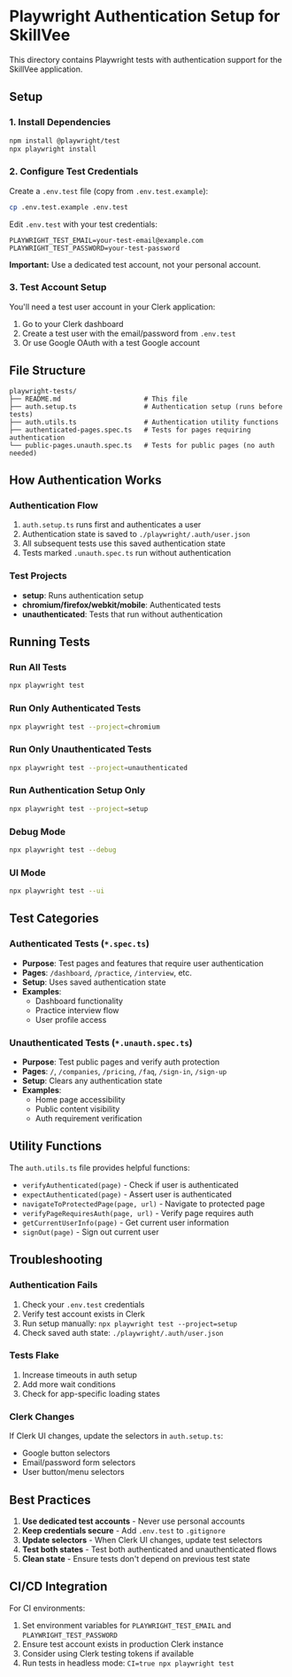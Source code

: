 # Playwright Authentication Setup for SkillVee

This directory contains Playwright tests with authentication support for the SkillVee application.

## Setup

### 1. Install Dependencies
```bash
npm install @playwright/test
npx playwright install
```

### 2. Configure Test Credentials

Create a `.env.test` file (copy from `.env.test.example`):
```bash
cp .env.test.example .env.test
```

Edit `.env.test` with your test credentials:
```env
PLAYWRIGHT_TEST_EMAIL=your-test-email@example.com  
PLAYWRIGHT_TEST_PASSWORD=your-test-password
```

**Important:** Use a dedicated test account, not your personal account.

### 3. Test Account Setup

You'll need a test user account in your Clerk application:

1. Go to your Clerk dashboard
2. Create a test user with the email/password from `.env.test`  
3. Or use Google OAuth with a test Google account

## File Structure

```
playwright-tests/
├── README.md                     # This file
├── auth.setup.ts                 # Authentication setup (runs before tests)
├── auth.utils.ts                 # Authentication utility functions
├── authenticated-pages.spec.ts   # Tests for pages requiring authentication
└── public-pages.unauth.spec.ts   # Tests for public pages (no auth needed)
```

## How Authentication Works

### Authentication Flow
1. `auth.setup.ts` runs first and authenticates a user
2. Authentication state is saved to `./playwright/.auth/user.json`  
3. All subsequent tests use this saved authentication state
4. Tests marked `.unauth.spec.ts` run without authentication

### Test Projects
- **setup**: Runs authentication setup
- **chromium/firefox/webkit/mobile**: Authenticated tests
- **unauthenticated**: Tests that run without authentication

## Running Tests

### Run All Tests
```bash
npx playwright test
```

### Run Only Authenticated Tests
```bash
npx playwright test --project=chromium
```

### Run Only Unauthenticated Tests  
```bash
npx playwright test --project=unauthenticated
```

### Run Authentication Setup Only
```bash
npx playwright test --project=setup
```

### Debug Mode
```bash
npx playwright test --debug
```

### UI Mode
```bash
npx playwright test --ui
```

## Test Categories

### Authenticated Tests (`*.spec.ts`)
- **Purpose**: Test pages and features that require user authentication
- **Pages**: `/dashboard`, `/practice`, `/interview`, etc.
- **Setup**: Uses saved authentication state
- **Examples**: 
  - Dashboard functionality
  - Practice interview flow  
  - User profile access

### Unauthenticated Tests (`*.unauth.spec.ts`)
- **Purpose**: Test public pages and verify auth protection
- **Pages**: `/`, `/companies`, `/pricing`, `/faq`, `/sign-in`, `/sign-up`
- **Setup**: Clears any authentication state
- **Examples**:
  - Home page accessibility
  - Public content visibility
  - Auth requirement verification

## Utility Functions

The `auth.utils.ts` file provides helpful functions:

- `verifyAuthenticated(page)` - Check if user is authenticated
- `expectAuthenticated(page)` - Assert user is authenticated  
- `navigateToProtectedPage(page, url)` - Navigate to protected page
- `verifyPageRequiresAuth(page, url)` - Verify page requires auth
- `getCurrentUserInfo(page)` - Get current user information
- `signOut(page)` - Sign out current user

## Troubleshooting

### Authentication Fails
1. Check your `.env.test` credentials
2. Verify test account exists in Clerk  
3. Run setup manually: `npx playwright test --project=setup`
4. Check saved auth state: `./playwright/.auth/user.json`

### Tests Flake
1. Increase timeouts in auth setup
2. Add more wait conditions
3. Check for app-specific loading states

### Clerk Changes
If Clerk UI changes, update the selectors in `auth.setup.ts`:
- Google button selectors
- Email/password form selectors  
- User button/menu selectors

## Best Practices

1. **Use dedicated test accounts** - Never use personal accounts
2. **Keep credentials secure** - Add `.env.test` to `.gitignore`
3. **Update selectors** - When Clerk UI changes, update test selectors
4. **Test both states** - Test both authenticated and unauthenticated flows
5. **Clean state** - Ensure tests don't depend on previous test state

## CI/CD Integration

For CI environments:
1. Set environment variables for `PLAYWRIGHT_TEST_EMAIL` and `PLAYWRIGHT_TEST_PASSWORD`
2. Ensure test account exists in production Clerk instance
3. Consider using Clerk testing tokens if available
4. Run tests in headless mode: `CI=true npx playwright test`